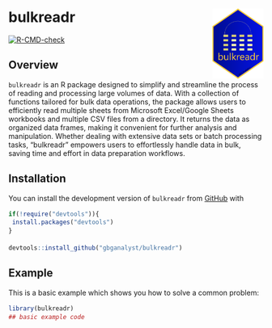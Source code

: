 
<!-- README.md is generated from README.Rmd. Please edit that file -->

# bulkreadr <a><img src='man/figures/logo.png' align="right" height="138.5" /></a>

<!-- badges: start -->

[![R-CMD-check](https://github.com/gbganalyst/forstringr/actions/workflows/R-CMD-check.yaml/badge.svg)](https://github.com/gbganalyst/forstringr/actions/workflows/R-CMD-check.yaml)
<!-- badges: end -->

## Overview

`bulkreadr` is an R package designed to simplify and streamline the
process of reading and processing large volumes of data. With a
collection of functions tailored for bulk data operations, the package
allows users to efficiently read multiple sheets from Microsoft
Excel/Google Sheets workbooks and multiple CSV files from a directory.
It returns the data as organized data frames, making it convenient for
further analysis and manipulation. Whether dealing with extensive data
sets or batch processing tasks, “bulkreadr” empowers users to
effortlessly handle data in bulk, saving time and effort in data
preparation workflows.

## Installation

You can install the development version of `bulkreadr` from
[GitHub](https://github.com/) with

``` r
if(!require("devtools")){
 install.packages("devtools")
}

devtools::install_github("gbganalyst/bulkreadr")
```

## Example

This is a basic example which shows you how to solve a common problem:

``` r
library(bulkreadr)
## basic example code
```

